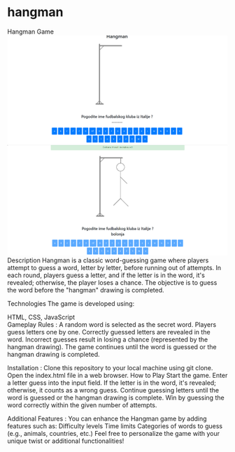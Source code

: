 # hangman
Hangman Game
![Design preview](./start.png)
![Design preview](./finish.png)
Description
Hangman is a classic word-guessing game where players attempt to guess a word, letter by letter, before running out of attempts. In each round, players guess a letter, and if the letter is in the word, it's revealed; otherwise, the player loses a chance. The objective is to guess the word before the "hangman" drawing is completed.

Technologies
The game is developed using:

HTML,
CSS,
JavaScript
<br/>
Gameplay Rules :
A random word is selected as the secret word.
Players guess letters one by one.
Correctly guessed letters are revealed in the word.
Incorrect guesses result in losing a chance (represented by the hangman drawing).
The game continues until the word is guessed or the hangman drawing is completed.


Installation :
Clone this repository to your local machine using git clone.
Open the index.html file in a web browser.
How to Play
Start the game.
Enter a letter guess into the input field.
If the letter is in the word, it's revealed; otherwise, it counts as a wrong guess.
Continue guessing letters until the word is guessed or the hangman drawing is complete.
Win by guessing the word correctly within the given number of attempts.


Additional Features : 
You can enhance the Hangman game by adding features such as:
Difficulty levels
Time limits
Categories of words to guess (e.g., animals, countries, etc.)
Feel free to personalize the game with your unique twist or additional functionalities!
